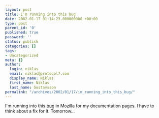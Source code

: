 ```yaml
---
layout: post
title: I'm running into this bug
date: 2002-01-17 01:14:23.000000000 +00:00
type: post
parent_id: '0'
published: true
password: ''
status: publish
categories: []
tags:
- Uncategorized
meta: {}
author:
  login: niklas
  email: niklas@protocol7.com
  display_name: Niklas
  first_name: Niklas
  last_name: Gustavsson
permalink: "/archives/2002/01/17/im_running_into_this_bug/"
---
```

I'm running into this [bug](http://bugzilla.mozilla.org/show_bug.cgi?id=26617) in Mozilla for my documentation pages. I have to think about a fix for it. Tomorrow...


